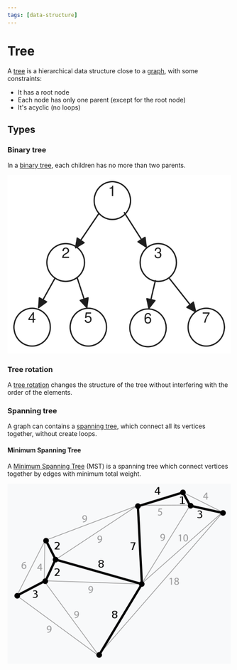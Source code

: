 ```yaml
---
tags: [data-structure]
---
```


# Tree

A [tree](https://en.wikipedia.org/wiki/Tree_(data_structure)) is a hierarchical data structure close to a [graph](graph.md), with some constraints:
- It has a root node
- Each node has only one parent (except for the root node)
- It's acyclic (no loops)

## Types

### Binary tree

In a [binary tree](https://en.wikipedia.org/wiki/Binary_tree), each children has no more than two parents.

![Example of a tree data structure](../assets/binary-tree.svg)

### Tree rotation

 A [tree rotation]( https://wikipedia.org/wiki/Tree_rotation) changes the structure of the tree without interfering with the order of the elements.

### Spanning tree

A graph can contains a [spanning tree](https://en.wikipedia.org/wiki/Spanning_tree), which connect all its vertices together, without create loops.

#### Minimum Spanning Tree

A [Minimum Spanning Tree](https://en.wikipedia.org/wiki/Minimum_spanning_tree) (MST) is a spanning tree which connect vertices together by edges with minimum total weight.

![Example of a Minimum Spanning Tree](../assets/minimum-spanning-tree.png)